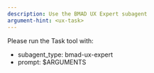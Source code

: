 ```yaml
---
description: Use the BMAD UX Expert subagent
argument-hint: <ux-task>
---
```


Please run the Task tool with:

- subagent_type: bmad-ux-expert
- prompt: $ARGUMENTS
